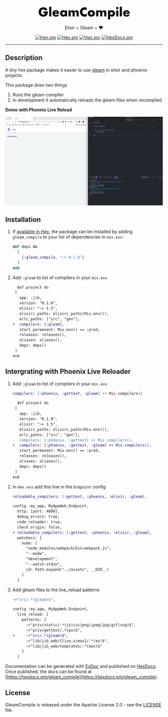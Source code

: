 <p align="center" style="margin-bottom: 4px"><img alt="GleamCompile" src="logo.svg" height="50px"></p>
<p align="center">Elixir + Gleam = ❤️ </p>
<p align="center">
    <a href="https://hex.pm/packages/gleam_elixir"><img alt="Hex.pm" src="https://img.shields.io/hexpm/l/gleam_elixir"></a>
    <a href="https://hex.pm/packages/gleam_elixir"><img alt="Hex.pm" src="https://img.shields.io/hexpm/v/gleam_elixir"></a>
    <a href="https://hex.pm/packages/gleam_elixir"><img alt="Hex.pm" src="https://img.shields.io/hexpm/dt/gleam_elixir"></a>
    <a href="https://hexdocs.pm/gleam_elixir"><img alt="HexDocs.pm" src="https://img.shields.io/badge/hex-docs-purple.svg"></a>
</p>

---

## Description

A tiny hex package makes it easier to use [gleam](https://github.com/gleam-lang/gleam) in elixir and phoenix projects

This package does two things

1. Runs the gleam compiler
2. In development it automatically reloads the gleam files when recompiled

**Demo with Phoenix Live Reload**

<img src="demo.gif?raw=true" alt="Explainer" width="750px">

## Installation

1. If [available in Hex](https://hex.pm/docs/publish), the package can be installed
   by adding `gleam_compile` to your list of dependencies in `mix.exs`:

   ```elixir
   def deps do
     [
       {:gleam_compile, "~> 0.1.0"}
     ]
   end
   ```

2. Add `:gleam` to list of compilers in your `mix.exs`

   ```diff
     def project do
    [
      app: :jib,
      version: "0.1.0",
      elixir: "~> 1.5",
      elixirc_paths: elixirc_paths(Mix.env()),
      erlc_paths: ["src", "gen"],
   +  compilers: [:gleam],
      start_permanent: Mix.env() == :prod,
      releases: releases(),
      aliases: aliases(),
      deps: deps()
    ]
   end
   ```

## Intergrating with Phoenix Live Reloader

1. Add `:gleam` to list of compilers in your `mix.exs`

   ```elixir
   compilers: [:phoenix, :gettext, :gleam] ++ Mix.compilers()
   ```

   ```diff
     def project do
    [
      app: :jib,
      version: "0.1.0",
      elixir: "~> 1.5",
      elixirc_paths: elixirc_paths(Mix.env()),
      erlc_paths: ["src", "gen"],
   -  compilers: [:phoenix, :gettext] ++ Mix.compilers(),
   +  compilers: [:phoenix, :gettext, :gleam] ++ Mix.compilers(),
      start_permanent: Mix.env() == :prod,
      releases: releases(),
      aliases: aliases(),
      deps: deps()
    ]
   end
   ```

2. In `dev.exs` add this line in the `Endpoint` config

   ```elixir
   reloadable_compilers: [:gettext, :phoenix, :elixir, :gleam],
   ```

   ```diff
   config :my_app, MyAppWeb.Endpoint,
     http: [port: 4000],
     debug_errors: true,
     code_reloader: true,
     check_origin: false,
   + reloadable_compilers: [:gettext, :phoenix, :elixir, :gleam],
     watchers: [
       node: [
         "node_modules/webpack/bin/webpack.js",
         "--mode",
         "development",
         "--watch-stdin",
         cd: Path.expand("../assets", __DIR__)
       ]
     ]
   ```

3. Add gleam files to the live_reload patterns

   ```elixir
   ~r"src/.*(gleam)$",
   ```

   ```diff
   config :my_app, MyAppWeb.Endpoint,
     live_reload: [
       patterns: [
         ~r"priv/static/.*(js|css|png|jpeg|jpg|gif|svg)$",
         ~r"priv/gettext/.*(po)$",
   +     ~r"src/.*(gleam)$",
         ~r"lib/jib_web/{live,views}/.*(ex)$",
         ~r"lib/jib_web/templates/.*(eex)$"
       ]
     ]
   ```

Documentation can be generated with [ExDoc](https://github.com/elixir-lang/ex_doc)
and published on [HexDocs](https://hexdocs.pm). Once published, the docs can
be found at [https://hexdocs.pm/gleam_compile](https://hexdocs.pm/gleam_compile).

## License

GleamCompile is released under the Apache License 2.0 - see the [LICENSE](LICENSE.md) file.
